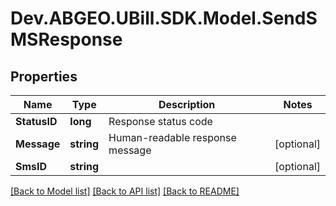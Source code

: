 # Dev.ABGEO.UBill.SDK.Model.SendSMSResponse

## Properties

Name | Type | Description | Notes
------------ | ------------- | ------------- | -------------
**StatusID** | **long** | Response status code | 
**Message** | **string** | Human-readable response message | [optional] 
**SmsID** | **string** |  | [optional] 

[[Back to Model list]](../../README.md#documentation-for-models) [[Back to API list]](../../README.md#documentation-for-api-endpoints) [[Back to README]](../../README.md)

